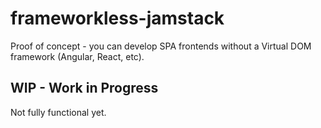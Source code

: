 # frameworkless-jamstack
Proof of concept - you can develop SPA frontends without a Virtual DOM framework (Angular, React, etc).

## WIP - Work in Progress

Not fully functional yet.
